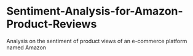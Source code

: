 # Sentiment-Analysis-for-Amazon-Product-Reviews
Analysis on the sentiment of product views of an e-commerce platform named Amazon
